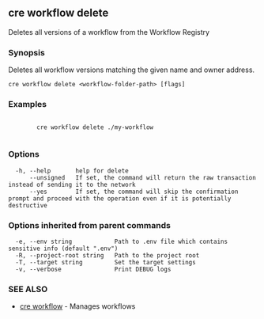 ## cre workflow delete

Deletes all versions of a workflow from the Workflow Registry

### Synopsis

Deletes all workflow versions matching the given name and owner address.

```
cre workflow delete <workflow-folder-path> [flags]
```

### Examples

```

		cre workflow delete ./my-workflow
		
```

### Options

```
  -h, --help       help for delete
      --unsigned   If set, the command will return the raw transaction instead of sending it to the network
      --yes        If set, the command will skip the confirmation prompt and proceed with the operation even if it is potentially destructive
```

### Options inherited from parent commands

```
  -e, --env string            Path to .env file which contains sensitive info (default ".env")
  -R, --project-root string   Path to the project root
  -T, --target string         Set the target settings
  -v, --verbose               Print DEBUG logs
```

### SEE ALSO

* [cre workflow](cre_workflow.md)	 - Manages workflows

